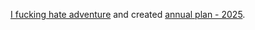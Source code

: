 [I fucking hate adventure](../Cycling/I%20fucking%20hate%20adventure.md) and created [annual plan - 2025](../Cycling/Annual%20plan%20-%202025.md).